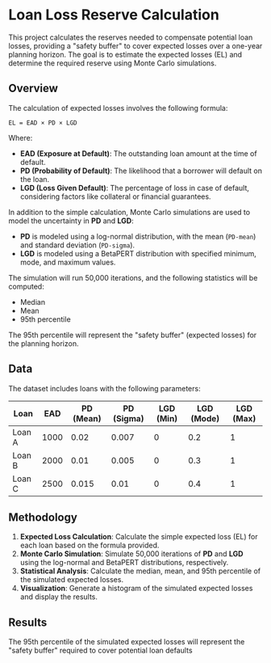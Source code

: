 # Loan Loss Reserve Calculation

This project calculates the reserves needed to compensate potential loan losses, providing a "safety buffer" to cover expected losses over a one-year planning horizon. The goal is to estimate the expected losses (EL) and determine the required reserve using Monte Carlo simulations.

## Overview

The calculation of expected losses involves the following formula:

`EL = EAD × PD × LGD`

Where:
- **EAD (Exposure at Default)**: The outstanding loan amount at the time of default.
- **PD (Probability of Default)**: The likelihood that a borrower will default on the loan.
- **LGD (Loss Given Default)**: The percentage of loss in case of default, considering factors like collateral or financial guarantees.

In addition to the simple calculation, Monte Carlo simulations are used to model the uncertainty in **PD** and **LGD**:
- **PD** is modeled using a log-normal distribution, with the mean (`PD-mean`) and standard deviation (`PD-sigma`).
- **LGD** is modeled using a BetaPERT distribution with specified minimum, mode, and maximum values.

The simulation will run 50,000 iterations, and the following statistics will be computed:
- Median
- Mean
- 95th percentile

The 95th percentile will represent the "safety buffer" (expected losses) for the planning horizon.

## Data

The dataset includes loans with the following parameters:

| Loan  | EAD  | PD (Mean) | PD (Sigma) | LGD (Min) | LGD (Mode) | LGD (Max) |
|-------|------|-----------|------------|-----------|------------|-----------|
| Loan A | 1000 | 0.02      | 0.007      | 0         | 0.2        | 1         |
| Loan B | 2000 | 0.01      | 0.005      | 0         | 0.3        | 1         |
| Loan C | 2500 | 0.015     | 0.01       | 0         | 0.4        | 1         |

## Methodology

1. **Expected Loss Calculation**: Calculate the simple expected loss (EL) for each loan based on the formula provided.
2. **Monte Carlo Simulation**: Simulate 50,000 iterations of **PD** and **LGD** using the log-normal and BetaPERT distributions, respectively.
3. **Statistical Analysis**: Calculate the median, mean, and 95th percentile of the simulated expected losses.
4. **Visualization**: Generate a histogram of the simulated expected losses and display the results.

## Results

The 95th percentile of the simulated expected losses will represent the "safety buffer" required to cover potential loan defaults
